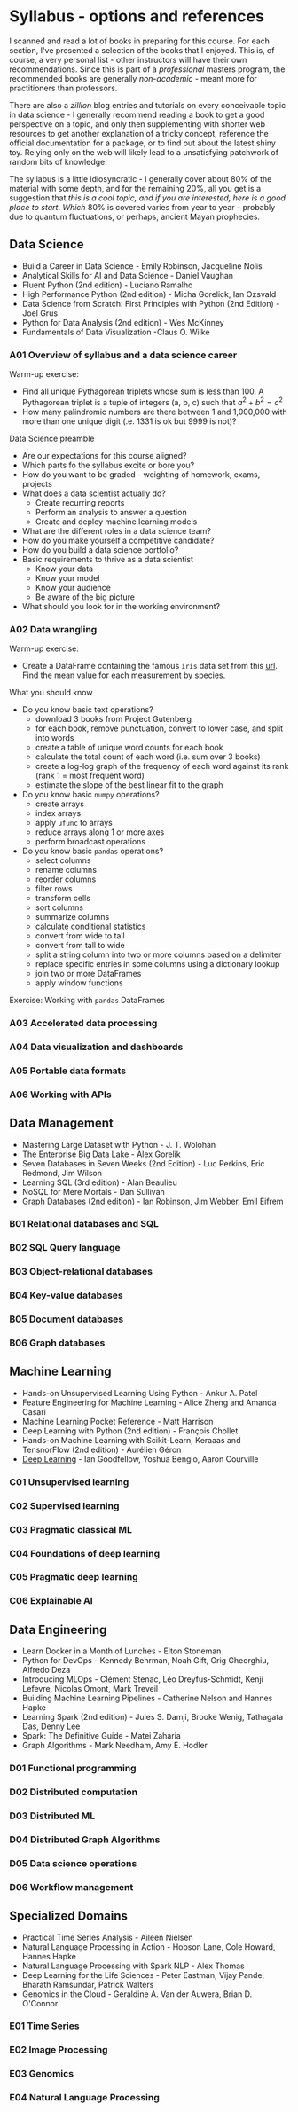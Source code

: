 # Syllabus - options and references

I scanned and read a lot of books in preparing for this course. For each section, I've presented a selection of the books that I enjoyed. This is, of course, a very personal list - other instructors will have their own recommendations. Since this is part of a *professional* masters program, the recommended books are generally *non-academic* - meant more for practitioners than professors. 

There are also a *zillion* blog entries and tutorials on every conceivable topic in data science - I generally recommend reading a book to get a good perspective on a topic, and only then supplementing with shorter web resources to get another explanation of a tricky concept, reference the official documentation for a package, or to find out about the latest shiny toy. Relying only on the web will likely lead to a unsatisfying patchwork of random bits of knowledge.

The syllabus is a little idiosyncratic - I generally cover about 80% of the material with some depth, and for the remaining 20%, all you get is a suggestion that *this is a cool topic, and if you are interested, here is a good place to start*. *Which* 80% is covered varies from year to year - probably due to quantum fluctuations, or perhaps, ancient Mayan prophecies.

## Data Science

- Build a Career in Data Science - Emily Robinson, Jacqueline Nolis
- Analytical Skills for AI and Data Science - Daniel Vaughan
- Fluent Python (2nd edition) - Luciano Ramalho
- High Performance Python (2nd edition) - Micha Gorelick, Ian Ozsvald
- Data Science from Scratch: First Principles with Python (2nd Edition) - Joel Grus
- Python for Data Analysis (2nd edition) - Wes McKinney
- Fundamentals of Data Visualization -Claus O. Wilke

### A01 Overview of syllabus and a data science career

Warm-up exercise:

- Find all unique Pythagorean triplets whose sum is less than 100. A Pythagorean triplet is a tuple of integers (a, b, c) such that $a^2 + b^2 = c^2$
- How many palindromic numbers are there between 1 and 1,000,000 with more than one unique digit (.e. 1331 is ok but 9999 is not)?

Data Science preamble

- Are our expectations for this course aligned?
- Which parts fo the syllabus excite or bore you?
- How do you want to be graded - weighting of homework, exams, projects
- What does a data scientist actually do?
  - Create recurring reports
  - Perform an analysis to answer a question
  - Create and deploy machine learning models
- What are the different roles in a data science team?
- How do you make yourself a competitive candidate?
- How do you build a data science portfolio?
- Basic requirements to thrive as a data scientist
  - Know your data
  - Know your model
  - Know your audience
  - Be aware of the big picture
- What should you look for in the working environment?

### A02 Data wrangling

Warm-up exercise:

- Create a DataFrame containing the famous `iris` data set from this [url](https://gist.githubusercontent.com/curran/a08a1080b88344b0c8a7/raw/639388c2cbc2120a14dcf466e85730eb8be498bb/iris.csv). Find the mean value for each measurement by species.

What you should know

- Do you know basic text operations?
  - download 3 books from Project Gutenberg
  - for each book, remove punctuation, convert to lower case, and split into words
  - create a table of unique word counts for each book
  - calculate the total count of each word (i.e. sum over 3 books)
  - create a log-log graph of the frequency of each word against its rank (rank 1 = most frequent word)
  - estimate the slope of the best linear fit to the graph
- Do you know basic `numpy` operations?
  - create arrays
  - index arrays
  - apply `ufunc` to arrays
  - reduce arrays along 1 or more axes
  - perform broadcast operations
- Do you know basic `pandas` operations?
  - select columns
  - rename columns
  - reorder columns
  - filter rows
  - transform cells
  - sort columns
  - summarize columns
  - calculate conditional statistics
  - convert from wide to tall
  - convert from tall to wide
  - split a string column into two or more columns based on a delimiter
  - replace specific entries in some columns using a dictionary lookup
  - join two or more DataFrames
  - apply window functions

Exercise: Working with `pandas` DataFrames

### A03 Accelerated data processing

### A04 Data visualization and dashboards

### A05 Portable data formats

### A06 Working with APIs

## Data Management

- Mastering Large Dataset with Python - J. T. Wolohan
- The Enterprise Big Data Lake - Alex Gorelik
- Seven Databases in Seven Weeks (2nd Edition) - Luc Perkins, Eric Redmond, Jim Wilson
- Learning SQL (3rd edition) - Alan Beaulieu
- NoSQL for Mere Mortals - Dan Sullivan
- Graph Databases (2nd edition) - Ian Robinson, Jim Webber, Emil Eifrem

### B01 Relational databases and SQL

### B02 SQL Query language

### B03 Object-relational databases

### B04 Key-value databases

### B05 Document databases

### B06 Graph databases

## Machine Learning

- Hands-on Unsupervised Learning Using Python - Ankur A. Patel
- Feature Engineering for Machine Learning - Alice Zheng and Amanda Casari
- Machine Learning Pocket Reference - Matt Harrison
- Deep Learning with Python (2nd edition) - François Chollet
- Hands-on Machine Learning with Scikit-Learn, Keraaas and TensnorFlow (2nd edition) - Aurélien Géron
- [Deep Learning](https://www.deeplearningbook.org) - Ian Goodfellow, Yoshua Bengio, Aaron Courville

### C01 Unsupervised learning

### C02 Supervised learning

### C03 Pragmatic classical ML

### C04 Foundations of deep learning

### C05 Pragmatic deep learning

### C06 Explainable AI

## Data Engineering

- Learn Docker in a Month of Lunches - Elton Stoneman
- Python for DevOps - Kennedy Behrman, Noah Gift, Grig Gheorghiu, Alfredo Deza
- Introducing MLOps - Clément Stenac, Léo Dreyfus-Schmidt, Kenji Lefevre, Nicolas Omont, Mark Treveil
- Building Machine Learning Pipelines - Catherine Nelson and Hannes Hapke
- Learning Spark (2nd edition) - Jules S. Damji, Brooke Wenig, Tathagata Das, Denny Lee
- Spark: The Definitive Guide - Matei Zaharia
- Graph Algorithms - Mark Needham, Amy E. Hodler

### D01 Functional programming

### D02 Distributed computation

### D03 Distributed ML

### D04 Distributed Graph Algorithms

### D05 Data science operations

### D06 Workflow management

## Specialized Domains 

- Practical Time Series Analysis - Aileen Nielsen
- Natural Language Processing in Action - Hobson Lane, Cole Howard, Hannes Hapke
- Natural Language Processing with Spark NLP - Alex Thomas
- Deep Learning for the Life Sciences - Peter Eastman, Vijay Pande, Bharath Ramsundar, Patrick Walters
- Genomics in the Cloud - Geraldine A. Van der Auwera, Brian D. O'Connor

### E01 Time Series

### E02 Image Processing

### E03 Genomics

### E04 Natural Language Processing